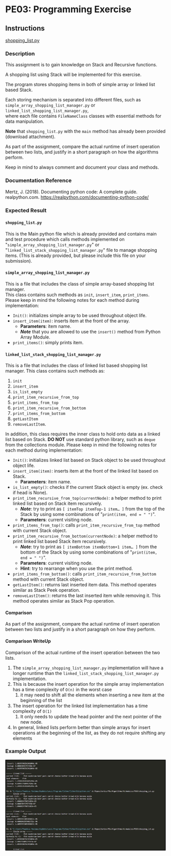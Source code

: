 # PE03: Programming Exercise

## Instructions

[shopping_list.py](/modules/PE03/shopping_list.py)

### Description

This assignment is to gain knowledge on Stack and Recursive functions.

A shopping list using Stack will be implemented for this exercise.

The program stores shopping items in both of simple array or linked list based Stack.

Each storing mechanism is separated into different files, such as `simple_array_shopping_list_manager.py` or `linked_list_shopping_list_manager.py`, \
where each file contains `FileNameClass` classes with essential methods for data manipulation.

**Note** that `shopping_list.py` with the `main` method has already been provided (download attachment).

As part of the assignment, compare the actual runtime of insert operation between two lists, and justify in a short paragraph on how the algorithms perform.

Keep in mind to always comment and document your class and methods.

### Documentation Reference

Mertz, J. (2018). Documenting python code: A complete guide. realpython.com. <https://realpython.com/documenting-python-code/>

### Expected Result

#### `shopping_list.py`

This is the Main python file which is already provided and contains main and test procedure which calls methods implemented on \
"`simple_array_shopping_list_manager.py`" or "`linked_list_stack_shopping_list_manager.py`" file to manage shopping items.
(This is already provided, but please include this file on your submission).

#### `simple_array_shopping_list_manager.py`

This is a file that includes the class of simple array-based shopping list manager. \
This class contains such methods as `init`, `insert_item`, `print_items`. \
Please keep in mind the following notes for each method during implementation:

- `Init()`: initializes simple array to be used throughout object life.
- `insert_item(item)`: inserts item at the front of the array.
  - **Parameters**: item name.
  - ***Note*** that you are allowed to use the `insert()` method from Python Array Module.
- `print_items()`: simply prints item.

#### `linked_list_stack_shopping_list_manager.py`

This is a file that includes the class of linked list based shopping list manager.
This class contains such methods as:

1. `init`
1. `insert_item`
1. `is_list_empty`
1. `print_item_recursive_from_top`
1. `print_items_from_top`
1. `print_item_recursive_from_bottom`
1. `print_items_from_bottom`
1. `getLastItem`
1. `removeLastItem`.

In addition, this class requires the inner class to hold onto data as a linked list based on Stack.
**DO NOT** use standard python library, such as `deque` from the collections module.
Please keep in mind the following notes for each method during implementation:

- `Init()`: initializes linked list based on Stack object to be used throughout object life.
- `insert_item(item)`: inserts item at the front of the linked list based on Stack.
  - **Parameters**: item name.
- `is_list_empty()`: checks if the current Stack object is empty (ex. check if head is None).
- `print_item_recursive_from_top(currentNode)`: a helper method to print linked list based on Stack item recursively.
  - ***Note***: try to print as `[ itemTop itemTop-1 item… ]` from the top of the Stack by using some combinations of "`print(item, end = " ")`".
  - **Parameters**: current visiting node.
- `print_items_from_top()`: calls `print_item_recursive_from_top` method with current Stack object.
- `print_item_recursive_from_bottom(currentNode)`: a helper method to print linked list based Stack item recursively.
  - ***Note***: try to print as `[ itemBottom itemBottom+1 item… ]` from the bottom of the Stack by using some combinations of "`print(item, end = " ")`".
  - **Parameters**: current visiting node.
  - **Hint**: try to rearrange when you use the print method.
- `print_items_from_bottom()`: calls `print_item_recursive_from_bottom` method with current Stack object.
- `getLastItem()`: returns last inserted item data. This method operates similar as Stack Peek operation.
- `removeLastItem()`: returns the last inserted item while removing it. This method operates similar as Stack Pop operation.

#### Comparison

As part of the assignment, compare the actual runtime of insert operation between two lists and justify in a short paragraph on how they perform.

#### Comparison WriteUp

Comparison of the actual runtime of the insert operation between the two lists.

1. The `simple_array_shopping_list_manager.py` implementation will have a longer runtime than the `linked_list_stack_shopping_list_manager.py` implementation.
2. This is because the insert operation for the simple array implementation has a time complexity of `O(n)` in the worst case
   1. it may need to shift all the elements when inserting a new item at the beginning of the list
3. The insert operation for the linked list implementation has a time complexity of `O(1)`
   1. It only needs to update the head pointer and the next pointer of the new node.
4. In general, linked lists perform better than simple arrays for insert operations at the beginning of the list, as they do not require shifting any elements

### Example Output

![Output from failed implementation](../../img/3-output.jpg)
